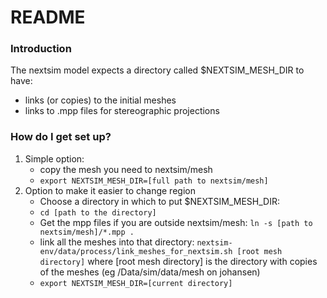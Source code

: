 # README #

### Introduction ###
The nextsim model expects a directory called $NEXTSIM_MESH_DIR to have:
- links (or copies) to the initial meshes
- links to .mpp files for stereographic projections

### How do I get set up? ###
1. Simple option:
   * copy the mesh you need to nextsim/mesh
   * `export NEXTSIM_MESH_DIR=[full path to nextsim/mesh]`
2. Option to make it easier to change region
   * Choose a directory in which to put $NEXTSIM_MESH_DIR:
   * `cd [path to the directory]`
   * Get the mpp files if you are outside nextsim/mesh:
     `ln -s [path to nextsim/mesh]/*.mpp .`
   * link all the meshes into that directory:
     `nextsim-env/data/process/link_meshes_for_nextsim.sh [root mesh directory]`
     where [root mesh directory] is the directory with copies of the meshes (eg /Data/sim/data/mesh on johansen)
   * `export NEXTSIM_MESH_DIR=[current directory]`

